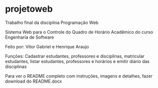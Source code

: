 # projetoweb
Trabalho final da disciplina Programação Web

Sistema Web para o Controle do Quadro de Horário Acadêmico do curso Engenharia de Software

Feito por: Vitor Gabriel e Henrique Araujo

Funções: Cadastrar estudantes, professores e disciplinas, matricular estudantes, listar estudantes, professores e horários e emitir diário das disciplinas

Para ver o README completo com instruções, imagens e detalhes, fazer download do README.docx
